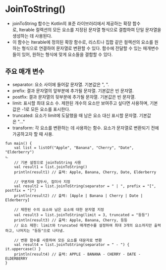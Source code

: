 # JoinToString()
- joinToString 함수는 Kotlin의 표준 라이브러리에서 제공하는 확장 함수로, Iterable 컬렉션의 모든 요소를 지정된 문자열 형식으로 결합하여 단일 문자열을 생성하는 데 사용된다.
- 이 함수는 Iterable<T>에 정의된 확장 함수로, 리스트나 집합 같은 컬렉션의 요소를 원하는 형식으로 연결하여 문자열로 변환할 수 있다. 함수에 전달할 수 있는 매개변수들이 있어, 원하는 형식에 맞게 요소들을 결합할 수 있다.

## 주요 매개 변수
- separator: 요소 사이에 들어갈 문자열. 기본값은 ", ".
- prefix: 결과 문자열의 앞부분에 추가될 문자열. 기본값은 빈 문자열.
- postfix: 결과 문자열의 뒷부분에 추가될 문자열. 기본값은 빈 문자열.
- limit: 표시할 최대 요소 수. 제한된 개수의 요소만 보여주고 싶다면 사용하며, 기본값은 -1로 모든 요소를 표시한다.
- truncated: 요소가 limit에 도달했을 때 남은 요소 대신 표시할 문자열. 기본값은 "..." 
- transform: 각 요소를 변환하는 데 사용하는 함수. 요소가 문자열로 변환되기 전에 가공하고자 할 때 사용.

```
fun main() {
    val list = listOf("Apple", "Banana", "Cherry", "Date", "Elderberry")
ㄴ
    // 기본 설정으로 joinToString 사용
    val result1 = list.joinToString()
    println(result1) // 출력: Apple, Banana, Cherry, Date, Elderberry

    // 구분자와 접두사, 접미사 지정
    val result2 = list.joinToString(separator = " | ", prefix = "[", postfix = "]")
    println(result2) // 출력: [Apple | Banana | Cherry | Date | Elderberry]

    // 제한된 수의 요소와 남은 요소에 대한 문자열 지정
    val result3 = list.joinToString(limit = 3, truncated = "등등")
    println(result3) // 출력: Apple, Banana, Cherry, 등등
    // 요소 제한: limit와 truncated 매개변수를 설정하여 최대 3개의 요소까지만 출력하고, 나머지는 "등등"으로 나타냄. 

    // 변환 함수를 사용하여 모든 요소를 대문자로 변환
    val result4 = list.joinToString(separator = " - ") { it.uppercase() }
    println(result4) // 출력: APPLE - BANANA - CHERRY - DATE - ELDERBERRY
}
```